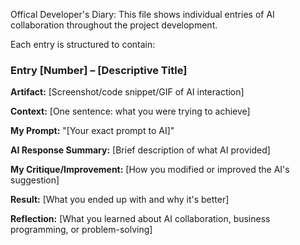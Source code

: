 Offical Developer's Diary:
This file shows individual entries of AI collaboration throughout the project development. 

Each entry is structured to contain:
### Entry [Number] – [Descriptive Title]
**Artifact:** [Screenshot/code snippet/GIF of AI interaction]

**Context:** [One sentence: what you were trying to achieve]

**My Prompt:** "[Your exact prompt to AI]"

**AI Response Summary:** [Brief description of what AI provided]

**My Critique/Improvement:** [How you modified or improved the AI's suggestion]

**Result:** [What you ended up with and why it's better]

**Reflection:** [What you learned about AI collaboration, business programming, or problem-solving]
